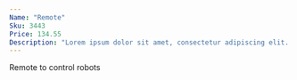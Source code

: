 ```yaml
---
Name: "Remote"
Sku: 3443
Price: 134.55
Description: "Lorem ipsum dolor sit amet, consectetur adipiscing elit. Suspendisse vitae nisl pulvinar, eleifend augue in, ultricies purus. Sed rutrum mi a magna ornare feugiat sit amet quis tortor. "
---
```


Remote to control robots
